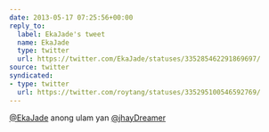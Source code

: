 ```yaml
---
date: 2013-05-17 07:25:56+00:00
reply_to:
  label: EkaJade's tweet
  name: EkaJade
  type: twitter
  url: https://twitter.com/EkaJade/statuses/335285462291869697/
source: twitter
syndicated:
- type: twitter
  url: https://twitter.com/roytang/statuses/335295100546592769/
---
```


[@EkaJade](https://twitter.com/EkaJade/) anong ulam yan [@jhayDreamer](https://twitter.com/jhayDreamer/)